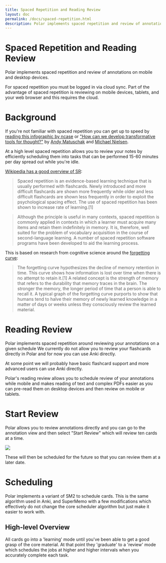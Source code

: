 ```yaml
---
title: Spaced Repetition and Reading Review
layout: doc
permalink: /docs/spaced-repetition.html
description: Polar implements spaced repetition and review of annotations on mobile and desktop devices. 
---
```


# Spaced Repetition and Reading Review

Polar implements spaced repetition and review of annotations on mobile and desktop devices.

For spaced repetition you must be logged in via cloud sync.  Part of the advantage of spaced repetition is reviewing
on mobile devices, tablets, and your web browser and this requires the cloud.

# Background

If you're not familiar with spaced repetition you can get up to speed by [reading this infographic by ncase](https://ncase.me/remember/) or
["How can we develop transformative tools for thought?"](https://numinous.productions/ttft/) by [Andy Matuschak](https://andymatuschak.org) and [Michael Nielsen](http://michaelnielsen.org/).

At a high level spaced repetition allows you to review your notes by efficiently scheduling them into tasks that can be
performed 15-60 minutes per day spread out while you're idle.

[Wikipedia has a good overview of SR](https://en.wikipedia.org/wiki/Spaced_repetition):

> Spaced repetition is an evidence-based learning technique that is usually performed with flashcards. Newly introduced and more difficult flashcards are shown more frequently while older and less difficult flashcards are shown less frequently in order to exploit the psychological spacing effect. The use of spaced repetition has been shown to increase rate of learning.[1]
  
> Although the principle is useful in many contexts, spaced repetition is commonly applied in contexts in which a learner must acquire many items and retain them indefinitely in memory. It is, therefore, well suited for the problem of vocabulary acquisition in the course of second-language learning. A number of spaced repetition software programs have been developed to aid the learning process.

This is based on research from cognitive science around the [forgetting curve](https://en.wikipedia.org/wiki/Forgetting_curve):

> The forgetting curve hypothesizes the decline of memory retention in time. This curve shows how information is lost
over time when there is no attempt to retain it.[1] A related concept is the strength of memory that refers to the
durability that memory traces in the brain. The stronger the memory, the longer period of time that a person is able to
recall it. A typical graph of the forgetting curve purports to show that humans tend to halve their memory of newly
learned knowledge in a matter of days or weeks unless they consciously review the learned material.

# Reading Review

Polar implements spaced repetition around reviewing your annotations on a given schedule  We currently do not allow you 
to review your flashcards directly in Polar and for now you can use Anki directly.

At some point we will probably have basic flashcard support and more advanced users can use Anki directly.

Polar's reading review allows you to schedule review of your annotations while mobile and makes reading of text and 
complex PDFs easier as you can pre-read them on desktop devices and then review on mobile or tablets.

# Start Review

Polar allows you to review annotations directly and you can go to the annotation view and then select "Start Review"
which will review ten cards at a time.   

<img class="img-fluid border" src="https://i.imgur.com/FNEYGTj.png">

These will then be scheduled for the future so that you can review them at a later date.

# Scheduling 

Polar implements a variant of SM2 to schedule cards. This is the same algorithm used in Anki, and SuperMemo with a few 
modifications which effectively do not change the core scheduler algorithm but just make it easier to work with.

## High-level Overview

All cards go into a 'learning' mode until you've been able to get a good grasp of the core material.  At that point they
'graduate' to a 'review' mode which schedules the jobs at higher and higher intervals when you accurately complete each 
task.

<!--
FIXME: 
 - how to 'install' the mobile app
 - lapses
 - intervals for the learning stage
 - example of delays
 - graph of the forgetting curve  
-->
